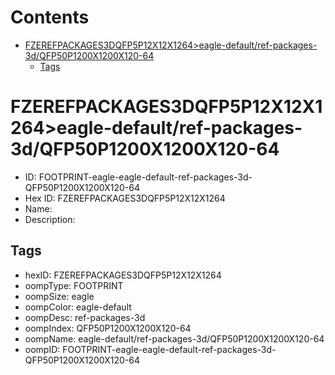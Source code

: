 



Contents
========

* [FZEREFPACKAGES3DQFP5P12X12X1264>eagle-default/ref-packages-3d/QFP50P1200X1200X120-64](#fzerefpackages3dqfp5p12x12x1264eagle-defaultref-packages-3dqfp50p1200x1200x120-64)
	* [Tags](#tags)

# FZEREFPACKAGES3DQFP5P12X12X1264>eagle-default/ref-packages-3d/QFP50P1200X1200X120-64

- ID: FOOTPRINT-eagle-eagle-default-ref-packages-3d-QFP50P1200X1200X120-64
- Hex ID: FZEREFPACKAGES3DQFP5P12X12X1264
- Name: 
- Description: 

## Tags

- hexID: FZEREFPACKAGES3DQFP5P12X12X1264
- oompType: FOOTPRINT
- oompSize: eagle
- oompColor: eagle-default
- oompDesc: ref-packages-3d
- oompIndex: QFP50P1200X1200X120-64
- oompName: eagle-default/ref-packages-3d/QFP50P1200X1200X120-64
- oompID: FOOTPRINT-eagle-eagle-default-ref-packages-3d-QFP50P1200X1200X120-64
